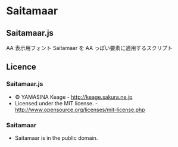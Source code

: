 Saitamaar
=========

Saitamaar.js
--------------------------------------------------------------------------------------------------------------------------------

AA 表示用フォント Saitamaar を AA っぽい要素に適用するスクリプト


Licence
--------------------------------------------------------------------------------------------------------------------------------


### Saitamaar.js

* &copy; YAMASINA Keage - http://keage.sakura.ne.jp
* Licensed under the MIT license. - http://www.opensource.org/licenses/mit-license.php

### Saitamaar
* Saitamaar is in the public domain.
